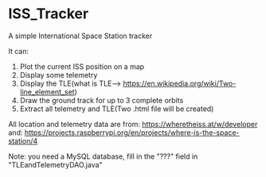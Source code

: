# ISS_Tracker
A simple International Space Station tracker

It can:
1. Plot the current ISS position on a map
2. Display some telemetry
3. Display the TLE(what is TLE--> https://en.wikipedia.org/wiki/Two-line_element_set)
4. Draw the ground track for up to 3 complete orbits
5. Extract all telemetry and TLE(Two .html file will be created)

All location and telemetry data are from: https://wheretheiss.at/w/developer 
and: https://projects.raspberrypi.org/en/projects/where-is-the-space-station/4 

Note: you need a MySQL database, fill in the "???" field in "TLEandTelemetryDAO.java"
